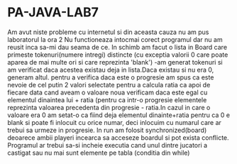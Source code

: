 # PA-JAVA-LAB7
Am avut niste probleme cu internetul si din aceasta cauza nu am pus laboratorul la ora 2
Nu functioneaza intocmai corect programul dar nu am reusit inca sa-mi dau seama de ce.
In schimb am facut o lista in Board care primeste tokenuri(numere intregi) distincte (cu exceptia valorii 0 care poate aparea de mai multe ori si care reprezinta 'blank') -am generat tokenuri si am verificat daca acestea existau deja in lista.Daca existau si nu era 0, generam altul.
pentru a verifica daca este o progresie am spus ca este nevoie de cel putin 2 valori selectate pentru a calcula ratia ca apoi de fiecare data cand aveam o valoare noua verificam daca este egal cu elementul dinaintea lui +  ratia (pentru ca intr-o progresie elementele reprezinta valoarea precedenta din progresie - ratia.In cazul in care o valoare era 0 am setat-o ca fiind deja elementul dinainte+ratia pentru ca 0 e blank si poate fi inlocuit cu orice numar, deci inlocuim cu numarul care ar trebui sa urmeze in progresie.
In run am folosit synchronized(board) deoarece ambii playeri incearca sa acceseze boardul si pot exista conflicte.
Programul ar trebui sa-si incheie executia cand unul dintre jucatori a castigat sau nu mai sunt elemente pe tabla (conditia din while)
